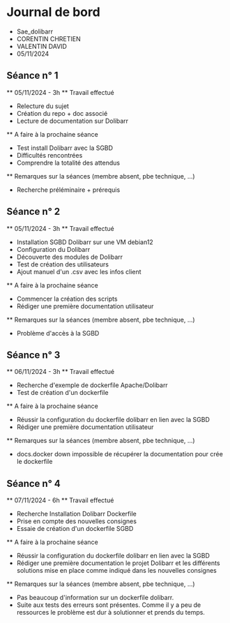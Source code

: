# Journal de bord

* Sae_dolibarr
* CORENTIN CHRETIEN
* VALENTIN DAVID
* 05/11/2024


## Séance n° 1

** 05/11/2024 - 3h
** Travail effectué
* Relecture du sujet
* Création du repo + doc associé
* Lecture de documentation sur Dolibarr
  
** A faire à la prochaine séance
* Test install Dolibarr avec la SGBD
* Difficultés rencontrées
* Comprendre la totalité des attendus
  
** Remarques sur la séances (membre absent, pbe technique, ...)
* Recherche préléminaire + prérequis


## Séance n° 2

** 05/11/2024 - 3h
** Travail effectué
* Installation SGBD Dolibarr sur une VM debian12
* Configuration du Dolibarr
* Découverte des modules de Dolibarr
* Test de création des utilisateurs
* Ajout manuel d'un .csv avec les infos client 
  
** A faire à la prochaine séance
* Commencer la création des scripts
* Rédiger une première documentation utilisateur
  
** Remarques sur la séances (membre absent, pbe technique, ...)
* Problème d'accès à la SGBD

  
## Séance n° 3

** 06/11/2024 - 3h
** Travail effectué
* Recherche d'exemple de dockerfile Apache/Dolibarr
* Test de création d'un dockerfile

** A faire à la prochaine séance
* Réussir la configuration du dockerfile dolibarr en lien avec la SGBD
* Rédiger une première documentation utilisateur
  
** Remarques sur la séances (membre absent, pbe technique, ...)
* docs.docker down impossible de récupérer la documentation pour crée le dockerfile


## Séance n° 4

** 07/11/2024 - 6h
** Travail effectué
* Recherche Installation Dolibarr Dockerfile
* Prise en compte des nouvelles consignes
* Essaie de création d'un dockerfile SGBD

** A faire à la prochaine séance
* Réussir la configuration du dockerfile dolibarr en lien avec la SGBD
* Rédiger une première documentation le projet Dolibarr et les différents solutions mise en place comme indiqué dans les nouvelles consignes
  
** Remarques sur la séances (membre absent, pbe technique, ...)
* Pas beaucoup d'information sur un dockerfile dolibarr.
* Suite aux tests des erreurs sont présentes. Comme il y a peu de ressources le problème est dur à solutionner et prends du temps.

